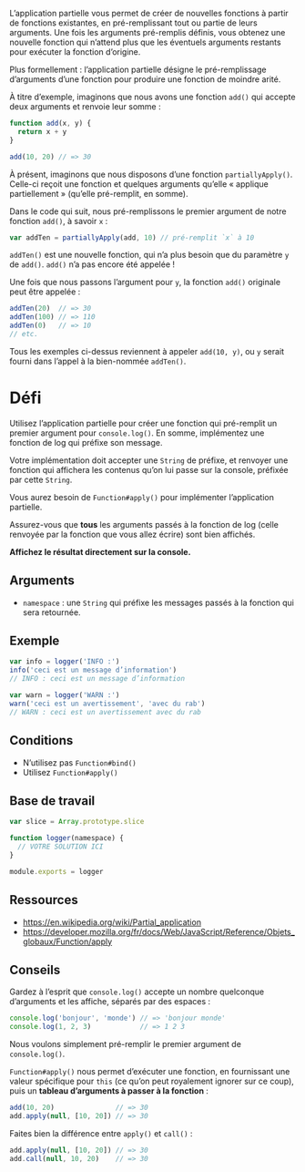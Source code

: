 L’application partielle vous permet de créer de nouvelles fonctions à partir de fonctions existantes, en pré-remplissant tout ou partie de leurs arguments.  Une fois les arguments pré-remplis définis, vous obtenez une nouvelle fonction qui n’attend plus que les éventuels arguments restants pour exécuter la fonction d’origine.

Plus formellement : l’application partielle désigne le pré-remplissage d’arguments d’une fonction pour produire une fonction de moindre arité.

À titre d’exemple, imaginons que nous avons une fonction `add()` qui accepte deux arguments et renvoie leur somme :

```js
function add(x, y) {
  return x + y
}

add(10, 20) // => 30
```

À présent, imaginons que nous disposons d’une fonction `partiallyApply()`.  Celle-ci reçoit une fonction et quelques arguments qu’elle « applique partiellement » (qu’elle pré-remplit, en somme).

Dans le code qui suit, nous pré-remplissons le premier argument de notre fonction `add()`, à savoir `x` :

```js
var addTen = partiallyApply(add, 10) // pré-remplit `x` à 10
```

`addTen()` est une nouvelle fonction, qui n’a plus besoin que du paramètre `y` de `add()`.  `add()` n’a pas encore été appelée !

Une fois que nous passons l’argument pour `y`, la fonction `add()` originale peut être appelée :

```js
addTen(20)  // => 30
addTen(100) // => 110
addTen(0)   // => 10
// etc.
```

Tous les exemples ci-dessus reviennent à appeler `add(10, y)`, ou `y` serait fourni dans l’appel à la bien-nommée `addTen()`.

# Défi

Utilisez l’application partielle pour créer une fonction qui pré-remplit un premier argument pour `console.log()`.  En somme, implémentez une fonction de log qui préfixe son message.

Votre implémentation doit accepter une `String` de préfixe, et renvoyer une fonction qui affichera les contenus qu’on lui passe sur la console, préfixée par cette `String`.

Vous aurez besoin de `Function#apply()` pour implémenter l’application partielle.

Assurez-vous que **tous** les arguments passés à la fonction de log (celle renvoyée par la fonction que vous allez écrire) sont bien affichés.

**Affichez le résultat directement sur la console.**

## Arguments

* `namespace` : une `String` qui préfixe les messages passés à la fonction qui sera retournée.

## Exemple

```js
var info = logger('INFO :')
info('ceci est un message d’information')
// INFO : ceci est un message d’information

var warn = logger('WARN :')
warn('ceci est un avertissement', 'avec du rab')
// WARN : ceci est un avertissement avec du rab
```

## Conditions

* N’utilisez pas `Function#bind()`
* Utilisez `Function#apply()`

## Base de travail

```js
var slice = Array.prototype.slice

function logger(namespace) {
  // VOTRE SOLUTION ICI
}

module.exports = logger
```

## Ressources

* https://en.wikipedia.org/wiki/Partial_application
* https://developer.mozilla.org/fr/docs/Web/JavaScript/Reference/Objets_globaux/Function/apply

## Conseils

Gardez à l’esprit que `console.log()` accepte un nombre quelconque d’arguments et les affiche, séparés par des espaces :

```js
console.log('bonjour', 'monde') // => 'bonjour monde'
console.log(1, 2, 3)            // => 1 2 3
```

Nous voulons simplement pré-remplir le premier argument de `console.log()`.

`Function#apply()` nous permet d’exécuter une fonction, en fournissant une valeur spécifique pour `this` (ce qu’on peut royalement ignorer sur ce coup), puis un **tableau d’arguments à passer à la fonction** :

```js
add(10, 20)               // => 30
add.apply(null, [10, 20]) // => 30
```

Faites bien la différence entre `apply()` et `call()` :

```js
add.apply(null, [10, 20]) // => 30
add.call(null, 10, 20)    // => 30
```
